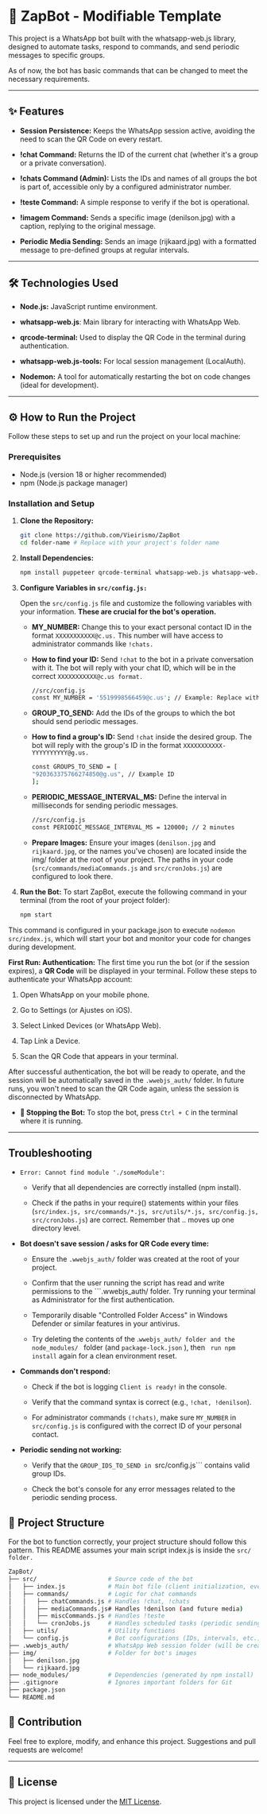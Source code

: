 #  🤖 ZapBot - Modifiable Template
This project is a WhatsApp bot built with the whatsapp-web.js library, designed to automate tasks, respond to commands, and send periodic messages to specific groups.

As of now, the bot has basic commands that can be changed to meet the necessary requirements.

---

## ✨ Features

* **Session Persistence:** Keeps the WhatsApp session active, avoiding the need to scan the QR Code on every restart.

* **!chat Command:** Returns the ID of the current chat (whether it's a group or a private conversation).

* **!chats Command (Admin):** Lists the IDs and names of all groups the bot is part of, accessible only by a configured administrator number.

* **!teste Command:** A simple response to verify if the bot is operational.

* **!imagem Command:** Sends a specific image (denilson.jpg) with a caption, replying to the original message.

* **Periodic Media Sending:** Sends an image (rijkaard.jpg) with a formatted message to pre-defined groups at regular intervals.

---

## 🛠️ Technologies Used

* **Node.js:** JavaScript runtime environment.

* **whatsapp-web.js**: Main library for interacting with WhatsApp Web.

* **qrcode-terminal:** Used to display the QR Code in the terminal during authentication.

* **whatsapp-web.js-tools:** For local session management (LocalAuth).

* **Nodemon:** A tool for automatically restarting the bot on code changes (ideal for development).

---

## ⚙️ How to Run the Project

Follow these steps to set up and run the project on your local machine:

### Prerequisites

* Node.js (version 18 or higher recommended)
* npm (Node.js package manager)

### Installation and Setup

1.  **Clone the Repository:**
    ```bash
    git clone https://github.com/Vieirismo/ZapBot
    cd folder-name # Replace with your project's folder name
    ```

2.  **Install Dependencies:**
    ```bash
    npm install puppeteer qrcode-terminal whatsapp-web.js whatsapp-web.js-tools
    
    ```

3. **Configure Variables in ```src/config.js:```**

    Open the ```src/config.js``` file and customize the following variables with your information. **These are crucial for the bot's operation.**

    * **MY_NUMBER:** Change this to your exact personal contact ID in the format ```XXXXXXXXXXX@c.us.``` This number will have access to administrator commands like ```!chats.```

    * **How to find your ID:**  Send ```!chat``` to the bot in a private conversation with it. The bot will reply with your chat ID, which will be in the correct ```XXXXXXXXXXX@c.us format.```

        ```bash
        //src/config.js
        const MY_NUMBER = '5519998566459@c.us'; // Example: Replace with your contact ID
        ```
    
    * **GROUP_TO_SEND:** Add the IDs of the groups to which the bot should send periodic messages.

    * **How to find a group's ID:** Send ```!chat``` inside the desired group. The bot will reply with the group's ID in the format ```XXXXXXXXXXX-YYYYYYYYYY@g.us.```

        ```bash
        const GROUPS_TO_SEND = [
        "920363375766274850@g.us", // Example ID
        ];
        ```

    * **PERIODIC_MESSAGE_INTERVAL_MS:** Define the interval in milliseconds for sending periodic messages.

        ```bash
        //src/config.js
        const PERIODIC_MESSAGE_INTERVAL_MS = 120000; // 2 minutes
        ```

    * **Prepare Images:**
    Ensure your images (```denilson.jpg``` and ```rijkaard.jpg```, or the names you've chosen) are located inside the img/ folder at the root of your project. The paths in your code (```src/commands/mediaCommands.js``` and ```src/cronJobs.js```) are configured to look there.

4. **Run the Bot:**
To start ZapBot, execute the following command in your terminal (from the root of your project folder):

    ```bash
    npm start
    ```

This command is configured in your package.json to execute ```nodemon src/index.js```, which will start your bot and monitor your code for changes during development.

**First Run: Authentication:**
The first time you run the bot (or if the session expires), a **QR Code** will be displayed in your terminal. Follow these steps to authenticate your WhatsApp account:

1. Open WhatsApp on your mobile phone.

2. Go to Settings (or Ajustes on iOS).

3. Select Linked Devices (or WhatsApp Web).

4. Tap Link a Device.

5. Scan the QR Code that appears in your terminal.

After successful authentication, the bot will be ready to operate, and the session will be automatically saved in the ```.wwebjs_auth/``` folder. In future runs, you won't need to scan the QR Code again, unless the session is disconnected by WhatsApp.

* **🛑 Stopping the Bot:** 
To stop the bot, press ```Ctrl + C``` in the terminal where it is running.

---


## Troubleshooting
* ```Error: Cannot find module './someModule'```:

    * Verify that all dependencies are correctly installed (npm install).

    * Check if the paths in your require() statements within your files (```src/index.js, src/commands/*.js, src/utils/*.js, src/config.js, src/cronJobs.js```) are correct. Remember that .. moves up one directory level.

* **Bot doesn't save session / asks for QR Code every time:**

    * Ensure the ```.wwebjs_auth/``` folder was created at the root of your project.

    * Confirm that the user running the script has read and write permissions to the ```.wwebjs_auth/ folder. Try running your terminal as Administrator for the first authentication.

    * Temporarily disable "Controlled Folder Access" in Windows Defender or similar features in your antivirus.

    * Try deleting the contents of the .```wwebjs_auth/ folder and the node_modules/ ``` folder (and  ```package-lock.json``` ), then ``` run npm install```  again for a clean environment reset.

* **Commands don't respond:**

    * Check if the bot is logging ```Client is ready!``` in the console.

    * Verify that the command syntax is correct (e.g., ```!chat, !denilson```).

    * For administrator commands ```(!chats)```, make sure ```MY_NUMBER``` in ```src/config.js``` is configured with the correct ID of your personal contact.

* **Periodic sending not working:**

    * Verify that the ```GROUP_IDS_TO_SEND in ```src/config.js``` contains valid group IDs.

    * Check the bot's console for any error messages related to the periodic sending process.


## 📂 Project Structure 
For the bot to function correctly, your project structure should follow this pattern. This README assumes your main script index.js is inside the ```src/ folder.```


```bash
ZapBot/
├── src/                    # Source code of the bot
│   ├── index.js            # Main bot file (client initialization, event routing)
│   ├── commands/           # Logic for chat commands
│   │   ├── chatCommands.js # Handles !chat, !chats
│   │   ├── mediaCommands.js# Handles !denilson (and future media)
│   │   ├── miscCommands.js # Handles !teste
│   │   └── cronJobs.js     # Handles scheduled tasks (periodic sending) - if kept here
│   ├── utils/              # Utility functions
│   └── config.js           # Bot configurations (IDs, intervals, etc.)
├── .wwebjs_auth/           # WhatsApp Web session folder (will be created/used here)
├── img/                    # Folder for bot's images
│   ├── denilson.jpg
│   └── rijkaard.jpg
├── node_modules/           # Dependencies (generated by npm install)
├── .gitignore              # Ignores important folders for Git
├── package.json
└── README.md
```
## 🤝 Contribution
Feel free to explore, modify, and enhance this project. Suggestions and pull requests are welcome!

---
## 📄 License

This project is licensed under the [MIT License](https://opensource.org/licenses/MIT).
